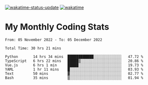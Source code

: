 [![wakatime-status-update](https://github.com/noopurphalak/noopurphalak/workflows/wakatime-status-update/badge.svg)](https://github.com/noopurphalak/noopurphalak/actions/workflows/main.yml)
[![wakatime](https://wakatime.com/badge/user/80ace140-ef40-4fdd-b8ed-f3be3d2e1aea.svg)](https://wakatime.com/@80ace140-ef40-4fdd-b8ed-f3be3d2e1aea)

# My Monthly Coding Stats

<!--START_SECTION:waka-->

```text
From: 05 November 2022 - To: 05 December 2022

Total Time: 30 hrs 21 mins

Python       14 hrs 34 mins  ████████████░░░░░░░░░░░░░   47.72 %
TypeScript   6 hrs 22 mins   █████▒░░░░░░░░░░░░░░░░░░░   20.86 %
Vue.js       6 hrs 1 min     █████░░░░░░░░░░░░░░░░░░░░   19.73 %
YAML         1 hr 11 mins    █░░░░░░░░░░░░░░░░░░░░░░░░   03.93 %
Text         50 mins         ▓░░░░░░░░░░░░░░░░░░░░░░░░   02.77 %
Bash         35 mins         ▒░░░░░░░░░░░░░░░░░░░░░░░░   01.94 %
```

<!--END_SECTION:waka-->
